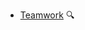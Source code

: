 * [Teamwork](./teamwork/)
  <trigger for="pop:teamwork-preview">:mag:</trigger>

<popover id="pop:teamwork-preview" title="Teamwork :mag:" placement="right">
  <div slot="content">
    <include src="preview.md" />
  </div>
</popover>

